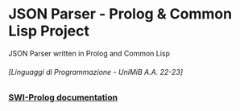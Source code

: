 # JSON Parser - Prolog & Common Lisp Project
JSON Parser written in Prolog and Common Lisp
###### [Linguaggi di Programmazione - UniMiB A.A. 22-23] 

### [SWI-Prolog documentation](https://www.swi-prolog.org/pldoc/doc_for?object=root)
